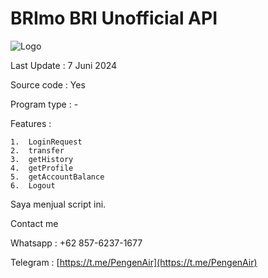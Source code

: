 # BRImo BRI Unofficial API

![Logo](https://encrypted-tbn0.gstatic.com/images?q=tbn:ANd9GcQgTFoyq9ERUGF70VTchVpab1wjm6-k_yuDGA&s)

Last Update : 7 Juni 2024

Source code : Yes

Program type : -

Features :

    1.  LoginRequest
    2.  transfer
    3.  getHistory
    4.  getProfile
    5.  getAccountBalance
    6.  Logout

Saya menjual script ini.



Contact me

Whatsapp : +62 857-6237-1677

Telegram : [https://t.me/PengenAir](https://t.me/PengenAir)
